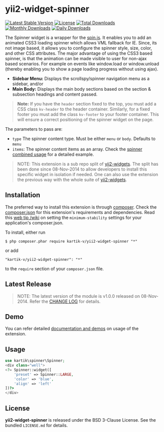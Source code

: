 yii2-widget-spinner
===================

[![Latest Stable Version](https://poser.pugx.org/kartik-v/yii2-widget-spinner/v/stable)](https://packagist.org/packages/kartik-v/yii2-widget-spinner)
[![License](https://poser.pugx.org/kartik-v/yii2-widget-spinner/license)](https://packagist.org/packages/kartik-v/yii2-widget-spinner)
[![Total Downloads](https://poser.pugx.org/kartik-v/yii2-widget-spinner/downloads)](https://packagist.org/packages/kartik-v/yii2-widget-spinner)
[![Monthly Downloads](https://poser.pugx.org/kartik-v/yii2-widget-spinner/d/monthly)](https://packagist.org/packages/kartik-v/yii2-widget-spinner)
[![Daily Downloads](https://poser.pugx.org/kartik-v/yii2-widget-spinner/d/daily)](https://packagist.org/packages/kartik-v/yii2-widget-spinner)

The Spinner widget is a wrapper for the [spin.js](http://fgnass.github.io/spin.js). It enables you to add an animated CSS3 loading spinner which allows VML fallback for IE.
Since, its not image based, it allows you to configure the spinner style, size, color, and other CSS attributes. The major advantage of using the CSS3 based spinner, is
that the animation can be made visible to user for non-ajax based scenarios. For example on  events like window.load or window.unload (thereby enabling you to show a 
page loading progress without using ajax).

- **Sidebar Menu:** Displays the scrollspy/spinner navigation menu as a sidebar, and/or
- **Main Body:** Displays the main body sections based on the section & subsection headings and content passed.

> **Note:**
> If you have the `header` section fixed to the top, you must add a CSS class `kv-header` to the header container. Similarly, for a fixed footer you must add the class `kv-footer` to your footer container. This will ensure a correct positioning of the spinner widget on the page.

The parameters to pass are:

- `type` The spinner content type. Must be either `menu` or `body`. Defaults to `menu`
- `items`: The spinner content items as an array. Check the [spinner combined usage](http://demos.krajee.com/widget-details/spinner#spinner-menu-body) for a detailed example.

> NOTE: This extension is a sub repo split of [yii2-widgets](https://github.com/kartik-v/yii2-widgets). The split has been done since 08-Nov-2014 to allow developers to install this specific widget in isolation if needed. One can also use the extension the previous way with the whole suite of [yii2-widgets](http://demos.krajee.com/widgets).

## Installation

The preferred way to install this extension is through [composer](http://getcomposer.org/download/). Check the [composer.json](https://github.com/kartik-v/yii2-widget-spinner/blob/master/composer.json) for this extension's requirements and dependencies. Read this [web tip /wiki](http://webtips.krajee.com/setting-composer-minimum-stability-application/) on setting the `minimum-stability` settings for your application's composer.json.

To install, either run

```
$ php composer.phar require kartik-v/yii2-widget-spinner "*"
```

or add

```
"kartik-v/yii2-widget-spinner": "*"
```

to the ```require``` section of your `composer.json` file.

## Latest Release

> NOTE: The latest version of the module is v1.0.0 released on 08-Nov-2014. Refer the [CHANGE LOG](https://github.com/kartik-v/yii2-widget-spinner/blob/master/CHANGE.md) for details.

## Demo

You can refer detailed [documentation and demos](http://demos.krajee.com/widget-details/spinner) on usage of the extension.

## Usage

```php
use kartik\spinner\Spinner;
<div class="well">
<?= Spinner::widget([
    'preset' => Spinner::LARGE,
    'color' => 'blue',
    'align' => 'left'
])?>
</div>
```

## License

**yii2-widget-spinner** is released under the BSD 3-Clause License. See the bundled `LICENSE.md` for details.